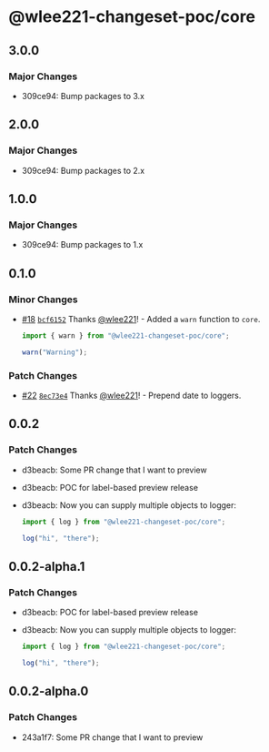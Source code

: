 # @wlee221-changeset-poc/core

## 3.0.0

### Major Changes

- 309ce94: Bump packages to 3.x

## 2.0.0

### Major Changes

- 309ce94: Bump packages to 2.x

## 1.0.0

### Major Changes

- 309ce94: Bump packages to 1.x

## 0.1.0

### Minor Changes

- [#18](https://github.com/wlee221/changeset-poc/pull/18) [`bcf6152`](https://github.com/wlee221/changeset-poc/commit/bcf61525e9faff5404fff5b52c9471f1425750b1) Thanks [@wlee221](https://github.com/wlee221)! - Added a `warn` function to `core`.

  ```ts
  import { warn } from "@wlee221-changeset-poc/core";

  warn("Warning");
  ```

### Patch Changes

- [#22](https://github.com/wlee221/changeset-poc/pull/22) [`8ec73e4`](https://github.com/wlee221/changeset-poc/commit/8ec73e46290c86748b6d99ae97b35660ec295777) Thanks [@wlee221](https://github.com/wlee221)! - Prepend date to loggers.

## 0.0.2

### Patch Changes

- d3beacb: Some PR change that I want to preview
- d3beacb: POC for label-based preview release
- d3beacb: Now you can supply multiple objects to logger:

  ```ts
  import { log } from "@wlee221-changeset-poc/core";

  log("hi", "there");
  ```

## 0.0.2-alpha.1

### Patch Changes

- d3beacb: POC for label-based preview release
- d3beacb: Now you can supply multiple objects to logger:

  ```ts
  import { log } from "@wlee221-changeset-poc/core";

  log("hi", "there");
  ```

## 0.0.2-alpha.0

### Patch Changes

- 243a1f7: Some PR change that I want to preview
